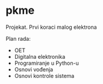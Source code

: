 pkme
====

Projekat.
Prvi koraci malog elektrona

Plan rada:
- OET
- Digitalna elektronika
- Programiranje u Python-u
- Osnovi vođenja
- Osnovi kontrole sistema
